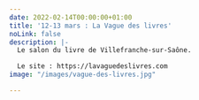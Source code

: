 ```yaml
---
date: 2022-02-14T00:00:00+01:00
title: '12-13 mars : La Vague des livres'
noLink: false
description: |-
  Le salon du livre de Villefranche-sur-Saône.

  Le site : https://lavaguedeslivres.com
image: "/images/vague-des-livres.jpg"

---
```


